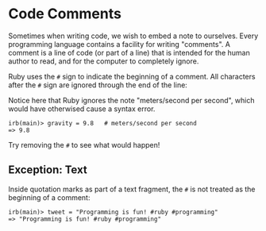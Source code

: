 # Code Comments

Sometimes when writing code, we wish to embed a note to ourselves.
Every programming language contains a facility for writing
"comments".  A comment is a line of code (or part of a line) that
is intended for the human author to read, and for the computer
to completely ignore.

Ruby uses the `#` sign to indicate the beginning of a comment.
All characters after the `#` sign are ignored through the end
of the line:

Notice here that Ruby ignores the note "meters/second per second",
which would have otherwised cause a syntax error.

``` irb
irb(main)> gravity = 9.8   # meters/second per second
=> 9.8
```

Try removing the `#` to see what would happen!

## Exception: Text

Inside quotation marks as part of a text fragment, the `#` is not treated as the beginning of a comment:

``` irb
irb(main)> tweet = "Programming is fun! #ruby #programming"
=> "Programming is fun! #ruby #programming"
```
